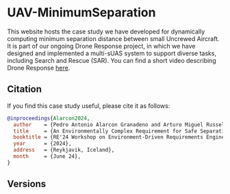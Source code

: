 # UAV-MinimumSeparation
This website hosts the case study we have developed for dynamically computing minimum separation distance between small Uncrewed Aircraft. It is part of our ongoing Drone Response project, in which we have designed and implemented a multi-sUAS system to support diverse tasks, including Search and Rescue (SAR). You can find a short video describing Drone Response [here](https://youtu.be/DyKqxkesgg0).

## Citation
If you find this case study useful, please cite it as follows:

```bibtex
@inproceedings{Alarcon2024,
  author    = {Pedro Antonio Alarcon Granadeno and Arturo Miguel Russell Bernal and Md Nafee Al Islam and Jane Cleland-Huang},
  title     = {An Environmentally Complex Requirement for Safe Separation Distance between UAVs},
  booktitle = {RE'24 Workshop on Environment-Driven Requirements Engineering},
  year      = {2024},
  address   = {Reykjavik, Iceland},
  month     = {June 24},
}
```
## Versions ##
